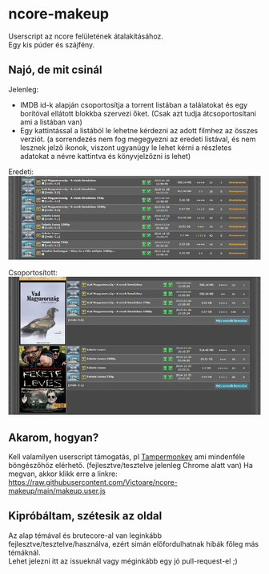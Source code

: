 # ncore-makeup

Userscript az ncore felületének átalakításához.  
Egy kis púder és szájfény.

## Najó, de mit csinál

Jelenleg:  
- IMDB id-k alapján csoportosítja a torrent listában a találatokat és egy borítóval ellátott blokkba szervezi őket. (Csak azt tudja átcsoportosítani ami a listában van)
- Egy kattintással a listából le lehetne kérdezni az adott filmhez az összes verziót. (a sorrendezés nem fog megegyezni az eredeti listával, és nem lesznek jelző ikonok, viszont ugyanúgy le lehet kérni a részletes adatokat a névre kattintva és könyvjelzőzni is lehet)

Eredeti:  
![Eredeti](/images/Original.png)

Csoportosított:  
![Makeup](/images/Grouped.png)

## Akarom, hogyan?

Kell valamilyen userscript támogatás, pl [Tampermonkey](https://www.tampermonkey.net/) ami mindenféle böngészőhöz elérhető. (fejlesztve/tesztelve jelenleg Chrome alatt van) 
Ha megvan, akkor klikk erre a linkre:  
https://raw.githubusercontent.com/Victoare/ncore-makeup/main/makeup.user.js

## Kipróbáltam, szétesik az oldal

Az alap témával és brutecore-al van leginkább fejlesztve/tesztelve/használva, ezért simán előfordulhatnak hibák főleg más témáknál.  
Lehet jelezni itt az issueknál vagy méginkább egy jó pull-request-el ;)
